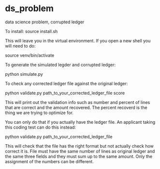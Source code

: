 # ds_problem
data science problem, corrupted ledger

To install:
source install.sh

This will leave you in the virtual environment. If you open a new shell
you will need to do:

source venv/bin/activate

To generate the simulated legder and corrupted ledger:

python simulate.py

To check any corrected ledger file against the original ledger:

python validate.py path_to_your_corrected_ledger_file score

This will print out the validation info such as number and percent of lines
that are correct and the amount recovered. The percent recoverd is the thing 
we are  trying to optimize for.

You can only do that if you actually have the ledger file. An applicant taking
this coding test can do this instead:

python validate.py path_to_your_corrected_ledger_file

This will check that the file has the right format but not actually check
how correct it is. File must have the same number of lines as original ledger 
and the same three fields and they must sum up to the same amount. Only the 
assignment of the numbers can be different.



 





